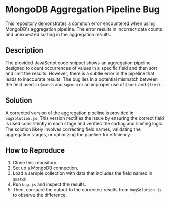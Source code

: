 # MongoDB Aggregation Pipeline Bug

This repository demonstrates a common error encountered when using MongoDB's aggregation pipeline. The error results in incorrect data counts and unexpected sorting in the aggregation results.

## Description

The provided JavaScript code snippet shows an aggregation pipeline designed to count occurrences of values in a specific field and then sort and limit the results. However, there is a subtle error in the pipeline that leads to inaccurate results.  The bug lies in a potential mismatch between the field used in `$match` and `$group` or an improper use of `$sort` and `$limit`.

## Solution

A corrected version of the aggregation pipeline is provided in `bugSolution.js`. This version rectifies the issue by ensuring the correct field is used consistently in each stage and verifies the sorting and limiting logic.  The solution likely involves correcting field names, validating the aggregation stages, or optimizing the pipeline for efficiency.

## How to Reproduce

1. Clone this repository.
2. Set up a MongoDB connection.
3. Load a sample collection with data that includes the field named in `$match`.
4. Run `bug.js` and inspect the results.
5. Then, compare the output to the corrected results from `bugSolution.js` to observe the difference.
